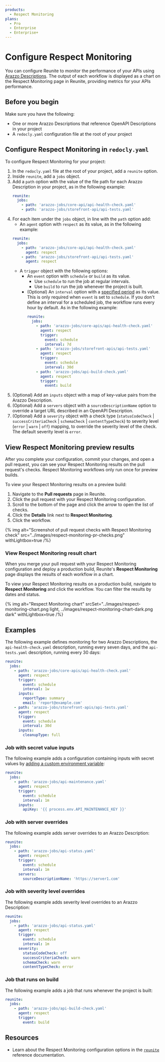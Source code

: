 ```yaml
---
products:
  - Respect Monitoring
plans:
  - Pro
  - Enterprise
  - Enterprise+
---
```

# Configure Respect Monitoring

You can configure Reunite to monitor the performance of your APIs using [Arazzo Descriptions](https://spec.openapis.org/arazzo/latest.html).
The output of each workflow is displayed as a chart on the Respect Monitoring page in Reunite, providing metrics for your APIs performance.

## Before you begin

Make sure you have the following:

* One or more Arazzo Descriptions that reference OpenAPI Descriptions in your project
* A `redocly.yaml` configuration file at the root of your project

## Configure Respect Monitoring in `redocly.yaml`

To configure Respect Monitoring for your project:

1. In the `redocly.yaml` file at the root of your project, add a `reunite` option.
1. Inside `reunite`, add a `jobs` object.
1. Add a `path` option with the value of the file path for each Arazzo Description in your project, as in the following example:
    ```yaml {% title="redocly.yaml" %}
    reunite:
      jobs:
        - path: 'arazzo-jobs/core-api/api-health-check.yaml'
        - path: 'arazzo-jobs/storefront-api/api-tests.yaml'
    ```
1. For each item under the `jobs` object, in line with the `path` option add:
    * An `agent` option with `respect` as its value, as in the following example:
    ```yaml {% title="redocly.yaml" %}
    reunite:
      jobs:
        - path: 'arazzo-jobs/core-api/api-health-check.yaml'
          agent: respect
        - path: 'arazzo-jobs/storefront-api/api-tests.yaml'
          agent: respect
    ```
    * A `trigger` object with the following options:
      * An `event` option with `schedule` or `build` as its value.
        * Use `schedule` to run the job at regular intervals.
        * Use `build` to run the job whenever the project is built.
      * (Optional) An `interval` option with a [specified period](../../config/reunite.md#trigger-object) as its value.
        This is only required when `event` is set to `schedule`.
        If you don't define an interval for a scheduled job, the workflow runs every hour by default.
        As in the following example:
         ```yaml {% title="redocly.yaml" %}
         reunite:
           jobs:
             - path: 'arazzo-jobs/core-apis/api-health-check.yaml'
               agent: respect
               trigger:
                 event: schedule
                 interval: 7d
             - path: 'arazzo-jobs/storefront-apis/api-tests.yaml'
               agent: respect
               trigger:
                 event: schedule
                 interval: 30d
             - path: 'arazzo-jobs/api-build-check.yaml'
               agent: respect
               trigger:
                 event: build
         ```
2. (Optional) Add an `inputs` object with a map of key-value pairs from the Arazzo Description.
3. (Optional) Add a `servers` object with a `sourceDescriptionName` option to override a target URL described in an OpenAPI Description.
4. (Optional) Add a `severity` object with a check type (`statusCodeCheck` | `successCriteriaCheck` | `schemaCheck` | `contentTypeCheck`) to severity level (`error` | `warn` | `off`) mapping, to override the severity level of the check.
   The default severity level is `error`.

## View Respect Monitoring preview results

After you complete your configuration, commit your changes, and open a pull request, you can see your Respect Monitoring results on the pull request's checks.
Respect Monitoring workflows only run once for preview builds.

To view your Respect Monitoring results on a preview build:

1. Navigate to the **Pull requests** page in Reunite.
1. Click the pull request with your Respect Monitoring configuration.
1. Scroll to the bottom of the page and click the arrow to open the list of checks.
1. Click the **Details** link next to **Respect Monitoring**.
1. Click the workflow.

{% img alt="Screenshot of pull request checks with Respect Monitoring check" src="../images/respect-monitoring-pr-checks.png" withLightbox=true /%}

### View Respect Monitoring result chart

When you merge your pull request with your Respect Monitoring configuration and deploy a production build, Reunite's **Respect Monitoring** page displays the results of each workflow in a chart.

To view your Respect Monitoring results on a production build, navigate to **Respect Monitoring** and click the workflow.
You can filter the results by dates and status.

{% img alt="Respect Monitoring chart" srcSet="../images/respect-monitoring-chart.png light, ../images/respect-monitoring-chart-dark.png dark" withLightbox=true /%}

## Examples

The following example defines monitoring for two Arazzo Descriptions, the `api-health-check.yaml` description, running every seven days, and the `api-tests.yaml` description, running every 30 days:

```yaml {% title="redocly.yaml" %}
reunite:
  jobs:
    - path: 'arazzo-jobs/core-apis/api-health-check.yaml'
      agent: respect
      trigger:
        event: schedule
        interval: 1w
      inputs:
        reportType: summary
        email: 'report@example.com'
    - path: 'arazzo-jobs/storefront-apis/api-tests.yaml'
      agent: respect
      trigger:
        event: schedule
        interval: 30d
      inputs:
        cleanupType: full
```

### Job with secret value inputs

The following example adds a configuration containing inputs with secret values by [adding a custom environment variable](../how-to/env-variables.md#add-an-environment-variable):

```yaml {% title="redocly.yaml" %}
reunite:
  jobs:
    - path: 'arazzo-jobs/api-maintenance.yaml'
      agent: respect
      trigger:
        event: schedule
        interval: 1m
      inputs:
        apiKey: '{{ process.env.API_MAINTENANCE_KEY }}'
```

### Job with server overrides

The following example adds server overrides to an Arazzo Description:

```yaml
reunite:
  jobs:
    - path: 'arazzo-jobs/api-status.yaml'
      agent: respect
      trigger:
        event: schedule
        interval: 1m
      servers:
        sourceDescriptionName: 'https://server1.com'
```

### Job with severity level overrides

The following example adds severity level overrides to an Arazzo Description:

```yaml
reunite:
  jobs:
    - path: 'arazzo-jobs/api-status.yaml'
      agent: respect
      trigger:
        event: schedule
        interval: 1m
      severity:
        statusCodeCheck: off
        successCriteriaCheck: warn
        schemaCheck: warn
        contentTypeCheck: error
```

### Job that runs on build

The following example adds a job that runs whenever the project is built:

```yaml {% title="redocly.yaml" %}
reunite:
  jobs:
    - path: 'arazzo-jobs/api-build-check.yaml'
      agent: respect
      trigger:
        event: build
```

## Resources

- Learn about the Respect Monitoring configuration options in the [`reunite`](../../config/reunite.md) reference documentation.
